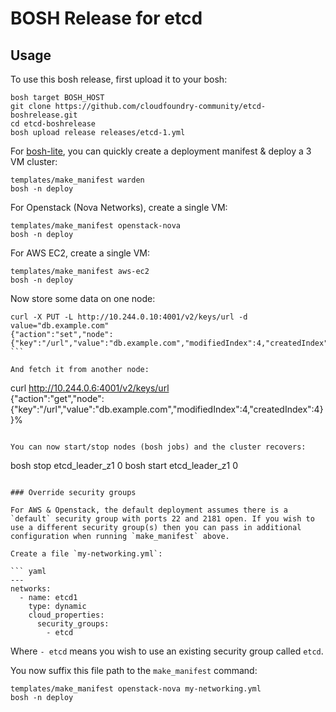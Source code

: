 # BOSH Release for etcd

## Usage

To use this bosh release, first upload it to your bosh:

```
bosh target BOSH_HOST
git clone https://github.com/cloudfoundry-community/etcd-boshrelease.git
cd etcd-boshrelease
bosh upload release releases/etcd-1.yml
```

For [bosh-lite](https://github.com/cloudfoundry/bosh-lite), you can quickly create a deployment manifest & deploy a 3 VM cluster:

```
templates/make_manifest warden
bosh -n deploy
```

For Openstack (Nova Networks), create a single VM:

```
templates/make_manifest openstack-nova
bosh -n deploy
```

For AWS EC2, create a single VM:

```
templates/make_manifest aws-ec2
bosh -n deploy
```

Now store some data on one node:

```
curl -X PUT -L http://10.244.0.10:4001/v2/keys/url -d value="db.example.com"
{"action":"set","node":{"key":"/url","value":"db.example.com","modifiedIndex":4,"createdIndex":4}}%                                                                              ```

And fetch it from another node:

```
curl http://10.244.0.6:4001/v2/keys/url                                     
{"action":"get","node":{"key":"/url","value":"db.example.com","modifiedIndex":4,"createdIndex":4}}%
```

You can now start/stop nodes (bosh jobs) and the cluster recovers:

```
bosh stop etcd_leader_z1 0
bosh start etcd_leader_z1 0
```

### Override security groups

For AWS & Openstack, the default deployment assumes there is a `default` security group with ports 22 and 2181 open. If you wish to use a different security group(s) then you can pass in additional configuration when running `make_manifest` above.

Create a file `my-networking.yml`:

``` yaml
---
networks:
  - name: etcd1
    type: dynamic
    cloud_properties:
      security_groups:
        - etcd
```

Where `- etcd` means you wish to use an existing security group called `etcd`.

You now suffix this file path to the `make_manifest` command:

```
templates/make_manifest openstack-nova my-networking.yml
bosh -n deploy
```
